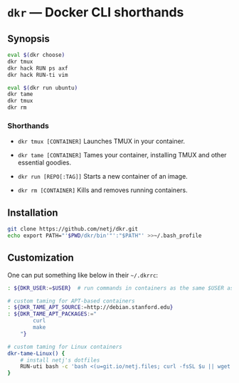 # `dkr` — Docker CLI shorthands

## Synopsis

```bash
eval $(dkr choose)
dkr tmux
dkr hack RUN ps axf
dkr hack RUN-ti vim

eval $(dkr run ubuntu)
dkr tame
dkr tmux
dkr rm
```

### Shorthands

* `dkr tmux [CONTAINER]`
    Launches TMUX in your container.

* `dkr tame [CONTAINER]`
    Tames your container, installing TMUX and other essential goodies.

* `dkr run [REPO[:TAG]]`
    Starts a new container of an image.
* `dkr rm [CONTAINER]`
    Kills and removes running containers.


## Installation

```bash
git clone https://github.com/netj/dkr.git
echo export PATH="'$PWD/dkr/bin'"':"$PATH"' >>~/.bash_profile
```


## Customization

One can put something like below in their `~/.dkrrc`:

```bash
: ${DKR_USER:=$USER}  # run commands in containers as the same $USER as host

# custom taming for APT-based containers
: ${DKR_TAME_APT_SOURCE:=http://debian.stanford.edu}
: ${DKR_TAME_APT_PACKAGES:="
        curl
        make
    "}

# custom taming for Linux containers
dkr-tame-Linux() {
    # install netj's dotfiles
    RUN-uti bash -c 'bash <(u=git.io/netj.files; curl -fsSL $u || wget -nv -O- $u)'
}
```
